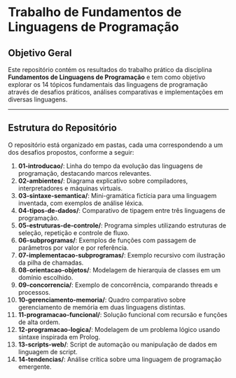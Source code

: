 # Trabalho de Fundamentos de Linguagens de Programação 

## Objetivo Geral
Este repositório contém os resultados do trabalho prático da disciplina **Fundamentos de Linguagens de Programação** e tem como objetivo explorar os 14 tópicos fundamentais das linguagens de programação através de desafios práticos, análises comparativas e implementações em diversas linguagens.

---

## Estrutura do Repositório
O repositório está organizado em pastas, cada uma correspondendo a um dos desafios propostos, conforme a seguir:

1. **01-introducao/**:
Linha do tempo da evolução das linguagens de programação, destacando marcos relevantes.
2. **02-ambientes/**:
Diagrama explicativo sobre compiladores, interpretadores e máquinas virtuais.
3. **03-sintaxe-semantica/**:
Mini-gramática fictícia para uma linguagem inventada, com exemplos de análise léxica.
4. **04-tipos-de-dados/**:
Comparativo de tipagem entre três linguagens de programação.
5. **05-estruturas-de-controle/**:
Programa simples utilizando estruturas de seleção, repetição e controle de fluxo.
6. **06-subprogramas/**:
Exemplos de funções com passagem de parâmetros por valor e por referência.
7. **07-implementacao-subprogramas/**:
Exemplo recursivo com ilustração da pilha de chamadas.
8. **08-orientacao-objetos/**:
Modelagem de hierarquia de classes em um domínio escolhido.
9. **09-concorrencia/**:
Exemplo de concorrência, comparando threads e processos.
10. **10-gerenciamento-memoria/**:
Quadro comparativo sobre gerenciamento de memória em duas linguagens distintas.
11. **11-programacao-funcional/**:
Solução funcional com recursão e funções de alta ordem.
12. **12-programacao-logica/**:
Modelagem de um problema lógico usando sintaxe inspirada em Prolog.
13. **13-scripts-web/**:
Script de automação ou manipulação de dados em linguagem de script.
14. **14-tendencias/**:
Análise crítica sobre uma linguagem de programação emergente.
